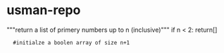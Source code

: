 # usman-repo
"""return a list of primery numbers up to n (inclusive)"""
if n < 2:
       return[]

      #initialze a boolen array of size n+1
      
